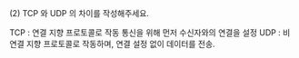 (2) TCP 와 UDP 의 차이를 작성해주세요.

TCP : 연결 지향 프로토콜로 작동 통신을 위해 먼저 수신자와의 연결을 설정
UDP : 비연결 지향 프로토콜로 작동하며, 연결 설정 없이 데이터를 전송.
